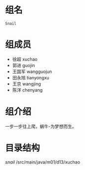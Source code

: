 # 组名
	Snail


# 组成员
- 徐超 xuchao
- 郭进 guojin
- 王国军 wangguojun
- 田永旭 tianyongxu
- 王京 wangjing
- 陈洋 chenyang


# 组介绍
 一步一步往上爬，蜗牛-为梦想而生。


# 目录结构
$snail$ /src/main/java/m01/d13/xuchao
